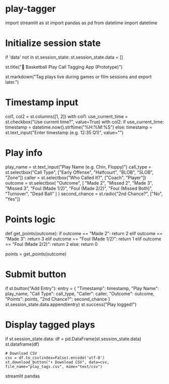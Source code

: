 # play-tagger
import streamlit as st
import pandas as pd
from datetime import datetime

# Initialize session state
if 'data' not in st.session_state:
    st.session_state.data = []

st.title("🏀 Basketball Play Call Tagging App (Prototype)")

st.markdown("Tag plays live during games or film sessions and export later.")

# Timestamp input
col1, col2 = st.columns([1, 2])
with col1:
    use_current_time = st.checkbox("Use current time?", value=True)
with col2:
    if use_current_time:
        timestamp = datetime.now().strftime("%H:%M:%S")
    else:
        timestamp = st.text_input("Enter timestamp (e.g. 12:35 Q1)", value="")

# Play info
play_name = st.text_input("Play Name (e.g. Chin, Floppy)")
call_type = st.selectbox("Call Type", ["Early Offense", "Halfcourt", "BLOB", "SLOB", "Zone"])
caller = st.selectbox("Who Called It?", ["Coach", "Player"])
outcome = st.selectbox(
    "Outcome", [
        "Made 2", "Missed 2", "Made 3", "Missed 3", 
        "Foul (Made 1/2)", "Foul (Made 2/2)", "Foul (Missed Both)",
        "Turnover", "Dead Ball"
    ]
)
second_chance = st.radio("2nd Chance?", ["No", "Yes"])

# Points logic
def get_points(outcome):
    if outcome == "Made 2":
        return 2
    elif outcome == "Made 3":
        return 3
    elif outcome == "Foul (Made 1/2)":
        return 1
    elif outcome == "Foul (Made 2/2)":
        return 2
    else:
        return 0

points = get_points(outcome)

# Submit button
if st.button("Add Entry"):
    entry = {
        "Timestamp": timestamp,
        "Play Name": play_name,
        "Call Type": call_type,
        "Caller": caller,
        "Outcome": outcome,
        "Points": points,
        "2nd Chance?": second_chance
    }
    st.session_state.data.append(entry)
    st.success("Play logged!")

# Display tagged plays
if st.session_state.data:
    df = pd.DataFrame(st.session_state.data)
    st.dataframe(df)

    # Download CSV
    csv = df.to_csv(index=False).encode('utf-8')
    st.download_button("⬇️ Download CSV", data=csv, file_name="play_tags.csv", mime="text/csv")
streamlit
pandas
